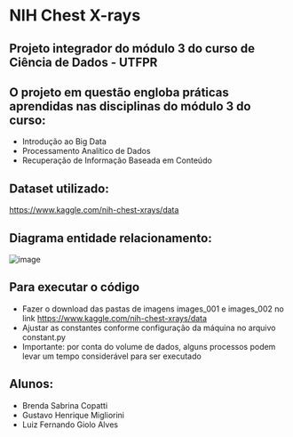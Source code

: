 # NIH Chest X-rays

## Projeto integrador do módulo 3 do curso de Ciência de Dados - UTFPR

## O projeto em questão engloba práticas aprendidas nas disciplinas do módulo 3 do curso:
* Introdução ao Big Data
* Processamento Analítico de Dados
* Recuperação de Informação Baseada em Conteúdo

## Dataset utilizado:
https://www.kaggle.com/nih-chest-xrays/data

## Diagrama entidade relacionamento:
![image](https://user-images.githubusercontent.com/32989500/135688585-3151a086-dee8-4484-ab2a-519bdac1ea85.png)

## Para executar o código
* Fazer o download das pastas de imagens images_001 e images_002 no link https://www.kaggle.com/nih-chest-xrays/data
* Ajustar as constantes conforme configuração da máquina no arquivo constant.py
* Importante: por conta do volume de dados, alguns processos podem levar um tempo considerável para ser executado

## Alunos:
* Brenda Sabrina Copatti
* Gustavo Henrique Migliorini
* Luiz Fernando Giolo Alves
